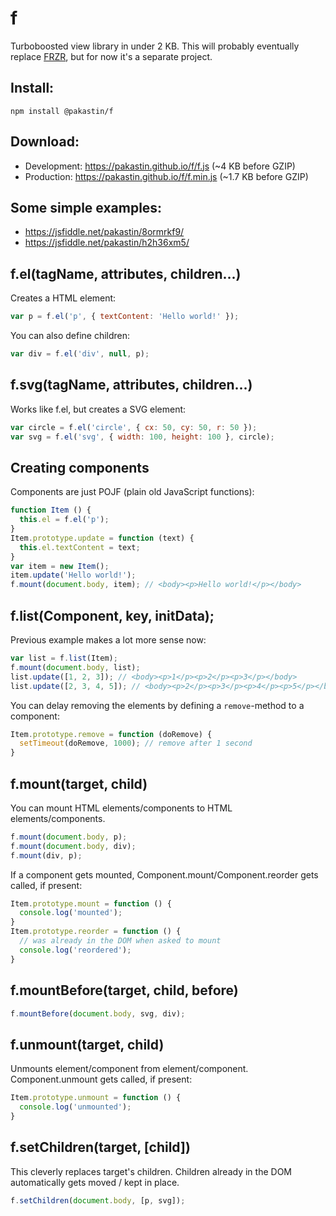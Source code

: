 # f
Turboboosted view library in under 2 KB. This will probably eventually replace [FRZR](https://frzr.js.org), but for now it's a separate project.

## Install:
```
npm install @pakastin/f
```

## Download:
- Development: https://pakastin.github.io/f/f.js (~4 KB before GZIP)
- Production: https://pakastin.github.io/f/f.min.js (~1.7 KB before GZIP)

## Some simple examples:
- https://jsfiddle.net/pakastin/8ormrkf9/
- https://jsfiddle.net/pakastin/h2h36xm5/

## f.el(tagName, attributes, children...)
Creates a HTML element:
```js
var p = f.el('p', { textContent: 'Hello world!' });
```
You can also define children:
```js
var div = f.el('div', null, p);
```

## f.svg(tagName, attributes, children...)
Works like f.el, but creates a SVG element:
```js
var circle = f.el('circle', { cx: 50, cy: 50, r: 50 });
var svg = f.el('svg', { width: 100, height: 100 }, circle);
```

## Creating components
Components are just POJF (plain old JavaScript functions):
```js
function Item () {
  this.el = f.el('p');
}
Item.prototype.update = function (text) {
  this.el.textContent = text;
}
var item = new Item();
item.update('Hello world!');
f.mount(document.body, item); // <body><p>Hello world!</p></body>
```
## f.list(Component, key, initData);
Previous example makes a lot more sense now:
```js
var list = f.list(Item);
f.mount(document.body, list);
list.update([1, 2, 3]); // <body><p>1</p><p>2</p><p>3</p></body>
list.update([2, 3, 4, 5]); // <body><p>2</p><p>3</p><p>4</p><p>5</p></body>
```
You can delay removing the elements by defining a `remove`-method to a component:
```js
Item.prototype.remove = function (doRemove) {
  setTimeout(doRemove, 1000); // remove after 1 second
}
```
## f.mount(target, child)
You can mount HTML elements/components to HTML elements/components.
```js
f.mount(document.body, p);
f.mount(document.body, div);
f.mount(div, p);
```
If a component gets mounted, Component.mount/Component.reorder gets called, if present:
```js
Item.prototype.mount = function () {
  console.log('mounted');
}
Item.prototype.reorder = function () {
  // was already in the DOM when asked to mount
  console.log('reordered');
}
```
## f.mountBefore(target, child, before)
```js
f.mountBefore(document.body, svg, div);
```
## f.unmount(target, child)
Unmounts element/component from element/component. Component.unmount gets called, if present: 
```js
Item.prototype.unmount = function () {
  console.log('unmounted');
}
```

## f.setChildren(target, [child])
This cleverly replaces target's children. Children already in the DOM automatically gets moved / kept in place.
```js
f.setChildren(document.body, [p, svg]);
```
